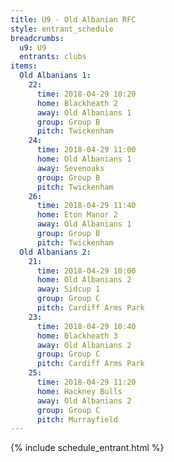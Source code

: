 ```yaml
---
title: U9 - Old Albanian RFC
style: entrant_schedule
breadcrumbs:
  u9: U9
  entrants: clubs
items:
  Old Albanians 1:
    22:
      time: 2018-04-29 10:20
      home: Blackheath 2
      away: Old Albanians 1
      group: Group B
      pitch: Twickenham
    24:
      time: 2018-04-29 11:00
      home: Old Albanians 1
      away: Sevenoaks
      group: Group B
      pitch: Twickenham
    26:
      time: 2018-04-29 11:40
      home: Eton Manor 2
      away: Old Albanians 1
      group: Group B
      pitch: Twickenham
  Old Albanians 2:
    21:
      time: 2018-04-29 10:00
      home: Old Albanians 2
      away: Sidcup 1
      group: Group C
      pitch: Cardiff Arms Park
    23:
      time: 2018-04-29 10:40
      home: Blackheath 3
      away: Old Albanians 2
      group: Group C
      pitch: Cardiff Arms Park
    25:
      time: 2018-04-29 11:20
      home: Hackney Bulls
      away: Old Albanians 2
      group: Group C
      pitch: Murrayfield
---
```


{% include schedule_entrant.html %}
